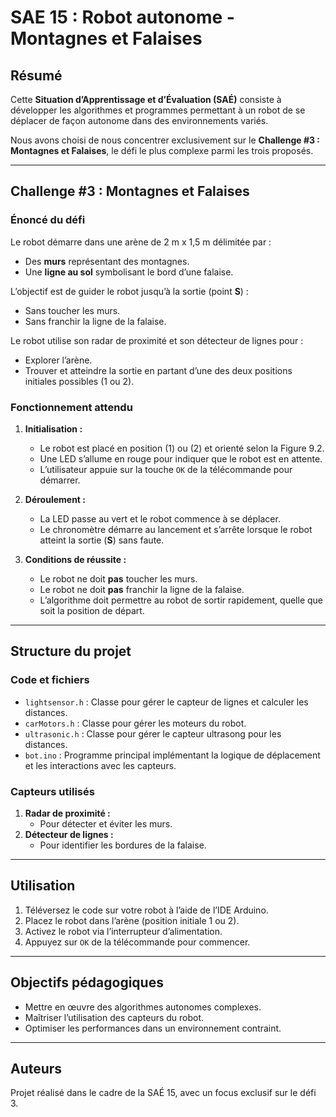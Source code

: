 # SAE 15 : Robot autonome - Montagnes et Falaises  

## Résumé  
Cette **Situation d’Apprentissage et d’Évaluation (SAÉ)** consiste à développer les algorithmes et programmes permettant à un robot de se déplacer de façon autonome dans des environnements variés.  

Nous avons choisi de nous concentrer exclusivement sur le **Challenge #3 : Montagnes et Falaises**, le défi le plus complexe parmi les trois proposés.  

---

## Challenge #3 : Montagnes et Falaises  

### Énoncé du défi  
Le robot démarre dans une arène de 2 m x 1,5 m délimitée par :  
- Des **murs** représentant des montagnes.  
- Une **ligne au sol** symbolisant le bord d’une falaise.  

L’objectif est de guider le robot jusqu’à la sortie (point **S**) :  
- Sans toucher les murs.  
- Sans franchir la ligne de la falaise.  

Le robot utilise son radar de proximité et son détecteur de lignes pour :  
- Explorer l’arène.  
- Trouver et atteindre la sortie en partant d’une des deux positions initiales possibles (1 ou 2).  

### Fonctionnement attendu  
1. **Initialisation :**  
   - Le robot est placé en position (1) ou (2) et orienté selon la Figure 9.2.  
   - Une LED s’allume en rouge pour indiquer que le robot est en attente.  
   - L’utilisateur appuie sur la touche `OK` de la télécommande pour démarrer.  

2. **Déroulement :**  
   - La LED passe au vert et le robot commence à se déplacer.  
   - Le chronomètre démarre au lancement et s’arrête lorsque le robot atteint la sortie (**S**) sans faute.  

3. **Conditions de réussite :**  
   - Le robot ne doit **pas** toucher les murs.  
   - Le robot ne doit **pas** franchir la ligne de la falaise.  
   - L’algorithme doit permettre au robot de sortir rapidement, quelle que soit la position de départ.  

---

## Structure du projet  
### Code et fichiers  
- `lightsensor.h` : Classe pour gérer le capteur de lignes et calculer les distances.
- `carMotors.h` : Classe pour gérer les moteurs du robot.
- `ultrasonic.h` : Classe pour gérer le capteur ultrasong pour les distances.
- `bot.ino` : Programme principal implémentant la logique de déplacement et les interactions avec les capteurs.  

### Capteurs utilisés  
1. **Radar de proximité :**  
   - Pour détecter et éviter les murs.  
2. **Détecteur de lignes :**  
   - Pour identifier les bordures de la falaise.  

---

## Utilisation  
1. Téléversez le code sur votre robot à l’aide de l’IDE Arduino.  
2. Placez le robot dans l’arène (position initiale 1 ou 2).  
3. Activez le robot via l’interrupteur d’alimentation.  
4. Appuyez sur `OK` de la télécommande pour commencer.  

---

## Objectifs pédagogiques  
- Mettre en œuvre des algorithmes autonomes complexes.  
- Maîtriser l’utilisation des capteurs du robot.  
- Optimiser les performances dans un environnement contraint.  

---

## Auteurs  
Projet réalisé dans le cadre de la SAÉ 15, avec un focus exclusif sur le défi 3.
